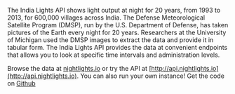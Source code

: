 The India Lights API shows light output at night for 20 years, from 1993 to 2013, for 600,000 villages across India. The Defense Meteorological Satellite Program (DMSP), run by the U.S. Department of Defense, has taken pictures of the Earth every night for 20 years. Researchers at the University of Michigan used the DMSP images to extract the data and provide it in tabular form. The India Lights API provides the data at convenient endpoints that allows you to look at specific time intervals and administration levels.

Browse the data at [nightlights.io](http://nightlights.io) or try the API at [http://api.nightlights.io](http://api.nightlights.io). You can also run your own instance! Get the code on [Github](https://github.com/wbg-bigdata/nightlights-api)


